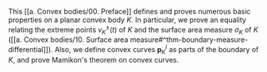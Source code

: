 This [[a. Convex bodies/00. Preface]] defines and proves numerous basic properties on a planar convex body $K$. In particular, we prove an equality relating the extreme points $v_K^{\pm}(t)$ of $K$ and the surface area measure $\sigma_K$ of $K$ ([[a. Convex bodies/10. Surface area measure#^thm-boundary-measure-differential]]). Also, we define convex curves $\mathbf{p}_K^I$ as parts of the boundary of $K$, and prove Mamikon's theorem on convex curves.